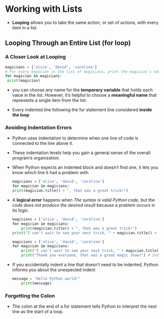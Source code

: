 # Working with Lists

- **Looping** allows you to take the same action, or set of actions, with every item in a list.

## Looping Through an Entire List (for loop)

### A Closer Look at Looping

```py
magicians = ['alice', 'david', 'carolina']
# For every magician in the list of magicians, print the magician’s name.
for magician in magicians:
 print(magician)
```

- you can choose any name for the **temporary variable** that holds each value in the list. However, it’s helpful to choose a **meaningful name** that represents a single item from the list.

- Every indented line following the for statement  line considered **inside the loop**

### Avoiding Indentation Errors

- Python uses indentation to determine when one line of code is connected to the line above it.
- These indentation levels help you gain a general sense of the overall program’s organization.
- When Python expects an indented block and doesn’t find one, it lets you know which line it had a problem with.

    ```py
    magicians = ['alice', 'david', 'carolina']
    for magician in magicians:
    print(magician.title() + ", that was a great trick!")
    ```

- A **logical error** happens when *The syntax is valid Python code*, but the *code does not produce the desired result* because a problem occurs in its logic.

    ```py
    magicians = ['alice', 'david', 'carolina']
    for magician in magicians:
        print(magician.title() + ", that was a great trick!")
    print("I can't wait to see your next trick, " + magician.title() + ".\n") # Forgetting to Indent Additional Lines
    ```

    ```py
    magicians = ['alice', 'david', 'carolina']
    for magician in magicians:
        print("I can't wait to see your next trick, " + magician.title() + ".\n")
        print("Thank you everyone, that was a great magic show!") # Indenting Unnecessarily Line
    ```

- If you accidentally indent a line that doesn’t need to be indented, Python informs you about the unexpected indent

    ```py
    message = "Hello Python world!"
        print(message)
    ```

### Forgetting the Colon

- The colon at the end of a for statement tells Python to interpret the next line as the start of a loop.
